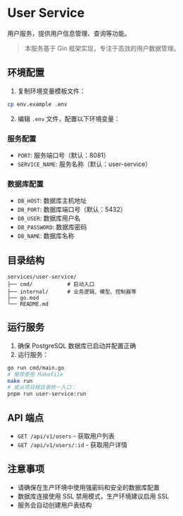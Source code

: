 # User Service

用户服务，提供用户信息管理、查询等功能。

> 本服务基于 Gin 框架实现，专注于高效的用户数据管理。

## 环境配置

1. 复制环境变量模板文件：

```bash
cp env.example .env
```

2. 编辑 `.env` 文件，配置以下环境变量：

### 服务配置

- `PORT`: 服务端口号（默认：8081）
- `SERVICE_NAME`: 服务名称（默认：user-service）

### 数据库配置

- `DB_HOST`: 数据库主机地址
- `DB_PORT`: 数据库端口号（默认：5432）
- `DB_USER`: 数据库用户名
- `DB_PASSWORD`: 数据库密码
- `DB_NAME`: 数据库名称

## 目录结构

```textplain
services/user-service/
├── cmd/           # 启动入口
├── internal/      # 业务逻辑、模型、控制器等
├── go.mod
└── README.md
```

## 运行服务

1. 确保 PostgreSQL 数据库已启动并配置正确
2. 运行服务：

```bash
go run cmd/main.go
# 推荐使用 Makefile
make run
# 或从项目根目录统一入口：
pnpm run user-service:run
```

## API 端点

- `GET /api/v1/users` - 获取用户列表
- `GET /api/v1/users/:id` - 获取用户详情

## 注意事项

- 请确保在生产环境中使用强密码和安全的数据库配置
- 数据库连接使用 SSL 禁用模式，生产环境建议启用 SSL
- 服务会自动创建用户表结构
